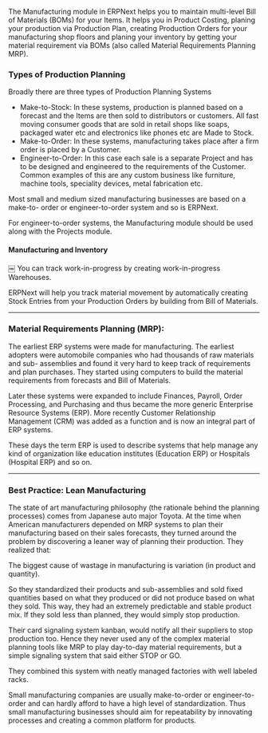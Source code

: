 The Manufacturing module in ERPNext helps you to maintain multi-level Bill of
Materials (BOMs) for your Items. It helps you in Product Costing, planing your
production via Production Plan, creating Production Orders for your
manufacturing shop floors and planing your inventory by getting your material
requirement via BOMs (also called Material Requirements Planning MRP).

### Types of Production Planning

Broadly there are three types of Production Planning Systems

  * Make-to-Stock: In these systems, production is planned based on a forecast and the Items are then sold to distributors or customers. All fast moving consumer goods that are sold in retail shops like soaps, packaged water etc and electronics like phones etc are Made to Stock.
  * Make-to-Order: In these systems, manufacturing takes place after a firm order is placed by a Customer.
  * Engineer-to-Order: In this case each sale is a separate Project and has to be designed and engineered to the requirements of the Customer. Common examples of this are any custom business like furniture, machine tools, speciality devices, metal fabrication etc.

Most small and medium sized manufacturing businesses are based on a make-to-
order or engineer-to-order system and so is ERPNext.

For engineer-to-order systems, the Manufacturing module should be used along
with the Projects module.

#### Manufacturing and Inventory

￼ You can track work-in-progress by creating work-in-progress Warehouses.

ERPNext will help you track material movement by automatically creating Stock
Entries from your Production Orders by building from Bill of Materials.

* * *

### Material Requirements Planning (MRP):

The earliest ERP systems were made for manufacturing. The earliest adopters
were automobile companies who had thousands of raw materials and sub-
assemblies and found it very hard to keep track of requirements and plan
purchases. They started using computers to build the material requirements
from forecasts and Bill of Materials.

Later these systems were expanded to include Finances, Payroll, Order
Processing, and Purchasing and thus became the more generic Enterprise
Resource Systems (ERP). More recently Customer Relationship Management (CRM)
was added as a function and is now an integral part of ERP systems.

These days the term ERP is used to describe systems that help manage any kind
of organization like education institutes (Education ERP) or Hospitals
(Hospital ERP) and so on.

* * *

### Best Practice: Lean Manufacturing

The state of art manufacturing philosophy (the rationale behind the planning
processes) comes from Japanese auto major Toyota. At the time when American
manufacturers depended on MRP systems to plan their manufacturing based on
their sales forecasts, they turned around the problem by discovering a leaner
way of planning their production. They realized that:

The biggest cause of wastage in manufacturing is variation (in product and
quantity).

So they standardized their products and sub-assemblies and sold fixed
quantities based on what they produced or did not produce based on what they
sold. This way, they had an extremely predictable and stable product mix. If
they sold less than planned, they would simply stop production.

Their card signaling system kanban, would notify all their suppliers to stop
production too. Hence they never used any of the complex material planning
tools like MRP to play day-to-day material requirements, but a simple
signaling system that said either STOP or GO.

They combined this system with neatly managed factories with well labeled
racks.

Small manufacturing companies are usually make-to-order or engineer-to-order
and can hardly afford to have a high level of standardization. Thus small
manufacturing businesses should aim for repeatability by innovating processes
and creating a common platform for products.

